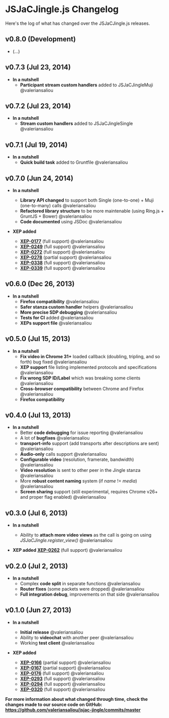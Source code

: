 JSJaCJingle.js Changelog
========================

Here's the log of what has changed over the JSJaCJingle.js releases.


v0.8.0 (Development)
--------------------

 * (...)


v0.7.3 (Jul 23, 2014)
---------------------

 * **In a nutshell**
    * **Participant stream custom handlers** added to JSJaCJingleMuji  @valeriansaliou


v0.7.2 (Jul 23, 2014)
---------------------

 * **In a nutshell**
    * **Stream custom handlers** added to JSJaCJingleSingle  @valeriansaliou


v0.7.1 (Jul 19, 2014)
---------------------

 * **In a nutshell**
    * **Quick build task** added to Gruntfile  @valeriansaliou


v0.7.0 (Jun 24, 2014)
---------------------

 * **In a nutshell**
    * **Library API changed** to support both Single (one-to-one) + Muji (one-to-many) calls     @valeriansaliou
    * **Refactored library structure** to be more maintenable (using Ring.js + GruntJS + Bower)  @valeriansaliou
    * **Code documented** using JSDoc                                                            @valeriansaliou

 * **XEP added**
    * **[XEP-0177](http://xmpp.org/extensions/xep-0177.html)** (full support)     @valeriansaliou
    * **[XEP-0249](http://xmpp.org/extensions/xep-0249.html)** (full support)     @valeriansaliou
    * **[XEP-0272](http://xmpp.org/extensions/xep-0272.html)** (full support)     @valeriansaliou
    * **[XEP-0278](http://xmpp.org/extensions/xep-0278.html)** (partial support)  @valeriansaliou
    * **[XEP-0338](http://xmpp.org/extensions/xep-0338.html)** (full support)     @valeriansaliou
    * **[XEP-0339](http://xmpp.org/extensions/xep-0339.html)** (full support)     @valeriansaliou


v0.6.0 (Dec 26, 2013)
---------------------

 * **In a nutshell**
    * **Firefox compatibility**                @valeriansaliou
    * **Safer stanza custom handler** helpers  @valeriansaliou
    * **More precise SDP debugging**           @valeriansaliou
    * **Tests for CI** added                   @valeriansaliou
    * **XEPs support file**                    @valeriansaliou


v0.5.0 (Jul 15, 2013)
---------------------

 * **In a nutshell**
    * **Fix video in Chrome 31+** loaded callback (doubling, tripling, and so forth) bug fixed  @valeriansaliou
    * **XEP support** file listing implemented protocols and specifications                     @valeriansaliou
    * **Fix wrong SDP ID/Label** which was breaking some clients                                @valeriansaliou
    * **Cross-browser compatibility** between Chrome and Firefox                                @valeriansaliou
    * **Firefox compatibility**


v0.4.0 (Jul 13, 2013)
---------------------

 * **In a nutshell**
    * Better **code debugging** for issue reporting                                                  @valeriansaliou
    * A lot of **bugfixes**                                                                          @valeriansaliou
    * **transport-info** support (add transports after descriptions are sent)                        @valeriansaliou
    * **Audio-only** calls support                                                                   @valeriansaliou
    * **Configurable video** (resolution, framerate, bandwidth)                                      @valeriansaliou
    * **Video resolution** is sent to other peer in the Jingle stanza                                @valeriansaliou
    * More **robust content naming** system (if _name_ != _media_)                                   @valeriansaliou
    * **Screen sharing** support (still experimental, requires Chrome v26+ and proper flag enabled)  @valeriansaliou


v0.3.0 (Jul 6, 2013)
--------------------

 * **In a nutshell**
    * Ability to **attach more video views** as the call is going on using _JSJaCJingle.register_view()_  @valeriansaliou

 * **XEP added**
    **[XEP-0262](http://xmpp.org/extensions/xep-0262.html)** (full support)  @valeriansaliou


v0.2.0 (Jul 2, 2013)
--------------------

 * **In a nutshell**
    * Complex **code split** in separate functions           @valeriansaliou
    * **Router fixes** (some packets were dropped)           @valeriansaliou
    * **Full integration debug**, improvements on that side  @valeriansaliou


v0.1.0 (Jun 27, 2013)
---------------------

 * **In a nutshell**
    * **Initial release**                         @valeriansaliou
    * Ability to **videochat** with another peer  @valeriansaliou
    * Working **test client**                     @valeriansaliou

 * **XEP added**
    * **[XEP-0166](http://xmpp.org/extensions/xep-0166.html)** (partial support)  @valeriansaliou
    * **[XEP-0167](http://xmpp.org/extensions/xep-0167.html)** (partial support)  @valeriansaliou
    * **[XEP-0176](http://xmpp.org/extensions/xep-0176.html)** (full support)     @valeriansaliou
    * **[XEP-0293](http://xmpp.org/extensions/xep-0293.html)** (full support)     @valeriansaliou
    * **[XEP-0294](http://xmpp.org/extensions/xep-0294.html)** (full support)     @valeriansaliou
    * **[XEP-0320](http://xmpp.org/extensions/xep-0320.html)** (full support)     @valeriansaliou


**For more information about what changed through time, check the changes made to our source code on GitHub: https://github.com/valeriansaliou/jsjac-jingle/commits/master**